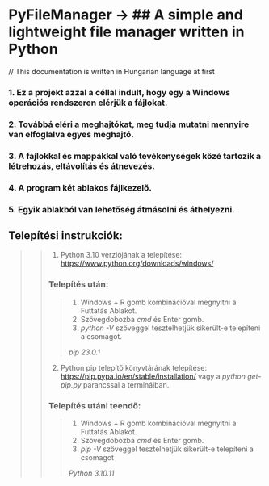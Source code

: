 # PyFileManager ->  ## A simple and lightweight file manager written in Python
// This documentation is written in Hungarian language at first 


### 1. Ez a projekt azzal a céllal indult, hogy egy a Windows operációs rendszeren elérjük a fájlokat. 
### 2. Továbbá eléri a meghajtókat, meg tudja mutatni mennyire van elfoglalva egyes meghajtó. 
### 3. A fájlokkal és mappákkal való tevékenységek közé tartozik a létrehozás, eltávolítás és átnevezés. 
### 4. A program két ablakos fájlkezelő. 
### 5. Egyik ablakból van lehetőség átmásolni és áthelyezni. 


## Telepítési instrukciók:


>> 1. Python 3.10 verziójának a telepítése: https://www.python.org/downloads/windows/
>> ### Telepítés után:
>>> 1. Windows + R gomb kombinációval megnyitni a Futtatás Ablakot. 
>>> 2. Szövegdobozba *cmd* és Enter gomb. 
>>> 3. *python -V* szöveggel tesztelhetjük sikerült-e telepíteni a csomagot.
>>>
>>> *pip 23.0.1*
>>
>> 2. Python pip telepítő könyvtárának telepítése: https://pip.pypa.io/en/stable/installation/ vagy a *python get-pip.py* parancssal a terminálban. 
>> ### Telepítés utáni teendő:
>>> 1. Windows + R gomb kombinációval megnyitni a Futtatás Ablakot. 
>>> 2. Szövegdobozba *cmd* és Enter gomb. 
>>> 3. *pip -V* szöveggel tesztelhetjük sikerült-e telepíteni a csomagot
>>>
>>> *Python 3.10.11*
>>
>>